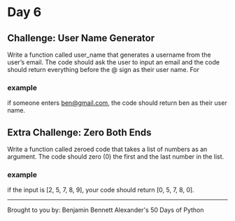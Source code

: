 # Day 6

## Challenge: User Name Generator
Write a function called user_name that generates a username from the user’s email. The code should ask the user to input an email and the code should return everything before the @ sign as their user name. For 

### example

if someone enters ben@gmail.com, the code should return ben as their user name.

## Extra Challenge: Zero Both Ends
Write a function called zeroed code that takes a list of numbers as an argument. The code should zero (0) the first and the last number in the list. 

### example
if the input is [2, 5, 7, 8, 9],
your code should return [0, 5, 7, 8, 0].

---

Brought to you by: Benjamin Bennett Alexander's 50 Days of Python
